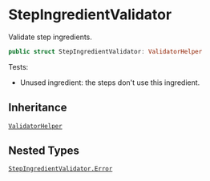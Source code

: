 # StepIngredientValidator

Validate step ingredients.

``` swift
public struct StepIngredientValidator: ValidatorHelper
```

Tests:

  - Unused ingredient: the steps don't use this ingredient.

## Inheritance

[`ValidatorHelper`](ValidatorHelper)

## Nested Types

[`StepIngredientValidator.Error`](StepIngredientValidator_Error)
